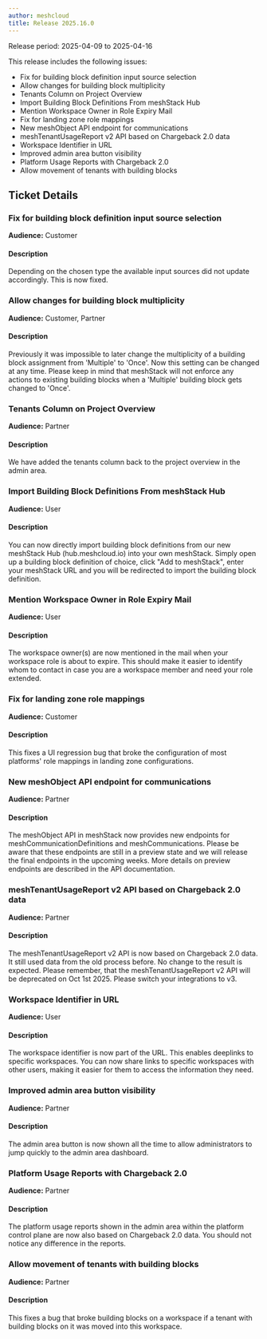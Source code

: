 ```yaml
---
author: meshcloud
title: Release 2025.16.0
---
```


Release period: 2025-04-09 to 2025-04-16

This release includes the following issues:
* Fix for building block definition input source selection
* Allow changes for building block multiplicity
* Tenants Column on Project Overview
* Import Building Block Definitions From meshStack Hub
* Mention Workspace Owner in Role Expiry Mail
* Fix for landing zone role mappings
* New meshObject API endpoint for communications
* meshTenantUsageReport v2 API based on Chargeback 2.0 data
* Workspace Identifier in URL
* Improved admin area button visibility
* Platform Usage Reports with Chargeback 2.0
* Allow movement of tenants with building blocks
<!--truncate-->

## Ticket Details
### Fix for building block definition input source selection
**Audience:** Customer<br>

#### Description
Depending on the chosen type the available input sources did not 
update accordingly. This is now fixed.

### Allow changes for building block multiplicity
**Audience:** Customer, Partner<br>

#### Description
Previously it was impossible to later change the multiplicity of a building block
assignment from 'Multiple' to 'Once'. Now this setting can be changed at any time.
Please keep in mind that meshStack will not enforce any actions to existing building blocks
when a 'Multiple' building block gets changed to 'Once'.

### Tenants Column on Project Overview
**Audience:** Partner<br>

#### Description
We have added the tenants column back to the project overview in the admin area.

### Import Building Block Definitions From meshStack Hub
**Audience:** User<br>

#### Description
You can now directly import building block definitions from our new meshStack Hub (hub.meshcloud.io) into your own meshStack. Simply open up a building block definition of choice, click "Add to meshStack", enter your meshStack URL and you will be redirected to import the building block definition.

### Mention Workspace Owner in Role Expiry Mail
**Audience:** User<br>

#### Description
The workspace owner(s) are now mentioned in the mail when your workspace role is about to expire. 
This should make it easier to identify whom to contact in case you are a workspace member 
and need your role extended.

### Fix for landing zone role mappings
**Audience:** Customer<br>

#### Description
This fixes a UI regression bug that broke the configuration of most platforms' role
mappings in landing zone configurations.

### New meshObject API endpoint for communications
**Audience:** Partner<br>

#### Description
The meshObject API in meshStack now provides new endpoints for meshCommunicationDefinitions and meshCommunications. Please be aware that these endpoints are still in a preview state and we will release the final endpoints in the upcoming weeks. More details on preview endpoints are described in the API documentation.

### meshTenantUsageReport v2 API based on Chargeback 2.0 data
**Audience:** Partner<br>

#### Description
The meshTenantUsageReport v2 API is now based on Chargeback 2.0 data. It still used data from
the old process before. No change to the result is expected. Please remember, that the meshTenantUsageReport
v2 API will be deprecated on Oct 1st 2025. Please switch your integrations to v3.

### Workspace Identifier in URL
**Audience:** User<br>

#### Description
The workspace identifier is now part of the URL. This enables deeplinks to 
specific workspaces. You can now share links to specific workspaces 
with other users, making it easier for them to access the information 
they need.

### Improved admin area button visibility
**Audience:** Partner<br>

#### Description
The admin area button is now shown all the time to allow administrators to jump quickly
to the admin area dashboard.

### Platform Usage Reports with Chargeback 2.0
**Audience:** Partner<br>

#### Description
The platform usage reports shown in the admin area within the platform control plane are
now also based on Chargeback 2.0 data. You should not notice any difference in the reports.

### Allow movement of tenants with building blocks
**Audience:** Partner<br>

#### Description
This fixes a bug that broke building blocks on a workspace if a tenant with building blocks
on it was moved into this workspace.


